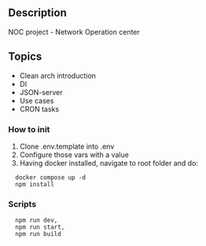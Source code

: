 ## Description

NOC project - Network Operation center

## Topics

- Clean arch introduction
- DI
- JSON-server
- Use cases
- CRON tasks

### How to init

1. Clone .env.template into .env
2. Configure those vars with a value
3. Having docker installed, navigate to root folder and do:

```
  docker compose up -d
  npm install
```

### Scripts

```
  npm run dev,
  npm run start,
  npm run build
```
